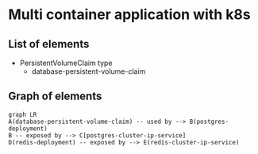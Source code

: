 # Multi container application with k8s

## List of elements
* PersistentVolumeClaim type
  * database-persistent-volume-claim

## Graph of elements
```mermaid
graph LR
A(database-persistent-volume-claim) -- used by --> B(postgres-deployment)
B -- exposed by --> C[postgres-cluster-ip-service]
D(redis-deployment) -- exposed by --> E(redis-cluster-ip-service)
```
